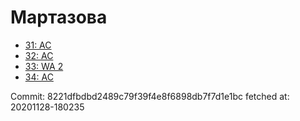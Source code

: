 # Мартазова
- [31: AC](31.md)
- [32: AC](32.md)
- [33: WA 2](33.md)
- [34: AC](34.md)

Commit: 8221dfbdbd2489c79f39f4e8f6898db7f7d1e1bc
 fetched at: 20201128-180235
